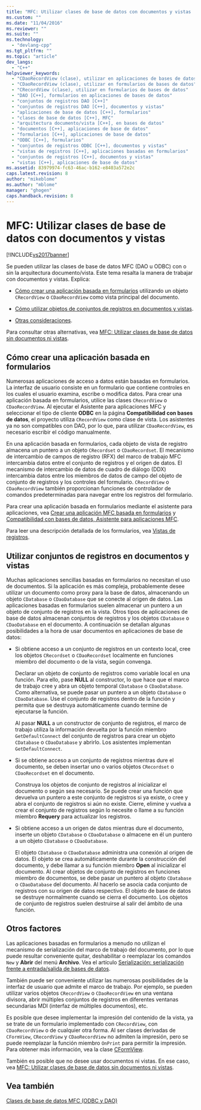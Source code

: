 ```yaml
---
title: "MFC: Utilizar clases de base de datos con documentos y vistas | Microsoft Docs"
ms.custom: ""
ms.date: "11/04/2016"
ms.reviewer: ""
ms.suite: ""
ms.technology: 
  - "devlang-cpp"
ms.tgt_pltfrm: ""
ms.topic: "article"
dev_langs: 
  - "C++"
helpviewer_keywords: 
  - "CDaoRecordView (clase), utilizar en aplicaciones de bases de datos"
  - "CDaoRecordView (clase), utilizar en formularios de bases de datos"
  - "CRecordView (clase), utilizar en formularios de bases de datos"
  - "DAO [C++], formularios en aplicaciones de bases de datos"
  - "conjuntos de registros DAO [C++]"
  - "conjuntos de registros DAO [C++], documentos y vistas"
  - "aplicaciones de base de datos [C++], formularios"
  - "clases de base de datos [C++], MFC"
  - "arquitectura documento/vista [C++], en bases de datos"
  - "documentos [C++], aplicaciones de base de datos"
  - "formularios [C++], aplicaciones de base de datos"
  - "ODBC [C++], formularios"
  - "conjuntos de registros ODBC [C++], documentos y vistas"
  - "vistas de registros [C++], aplicaciones basadas en formularios"
  - "conjuntos de registros [C++], documentos y vistas"
  - "vistas [C++], aplicaciones de base de datos"
ms.assetid: 83979974-fc63-46ac-b162-e8403a572e2c
caps.latest.revision: 8
author: "mikeblome"
ms.author: "mblome"
manager: "ghogen"
caps.handback.revision: 8
---
```

# MFC: Utilizar clases de base de datos con documentos y vistas
[!INCLUDE[vs2017banner](../assembler/inline/includes/vs2017banner.md)]

Se pueden utilizar las clases de base de datos MFC \(DAO u ODBC\) con o sin la arquitectura documento\/vista.  Este tema resalta la manera de trabajar con documentos y vistas.  Explica:  
  
-   [Cómo crear una aplicación basada en formularios](#_core_writing_a_form.2d.based_application) utilizando un objeto `CRecordView` o `CDaoRecordView` como vista principal del documento.  
  
-   [Cómo utilizar objetos de conjuntos de registros en documentos y vistas](#_core_using_recordsets_in_documents_and_views).  
  
-   [Otras consideraciones](#_core_other_factors).  
  
 Para consultar otras alternativas, vea [MFC: Utilizar clases de base de datos sin documentos ni vistas](../data/mfc-using-database-classes-without-documents-and-views.md).  
  
##  <a name="_core_writing_a_form.2d.based_application"></a> Cómo crear una aplicación basada en formularios  
 Numerosas aplicaciones de acceso a datos están basadas en formularios.  La interfaz de usuario consiste en un formulario que contiene controles en los cuales el usuario examina, escribe o modifica datos.  Para crear una aplicación basada en formularios, utilice las clases `CRecordView` o `CDaoRecordView`.  Al ejecutar el Asistente para aplicaciones MFC y seleccionar el tipo de cliente **ODBC** en la página **Compatibilidad con bases de datos**, el proyecto utiliza `CRecordView` como clase de vista.  Los asistentes ya no son compatibles con DAO, por lo que, para utilizar `CDaoRecordView`, es necesario escribir el código manualmente.  
  
 En una aplicación basada en formularios, cada objeto de vista de registro almacena un puntero a un objeto `CRecordset` o `CDaoRecordset`.  El mecanismo de intercambio de campos de registro \(RFX\) del marco de trabajo MFC intercambia datos entre el conjunto de registros y el origen de datos.  El mecanismo de intercambio de datos de cuadro de diálogo \(DDX\) intercambia datos entre los miembros de datos de campo del objeto de conjunto de registros y los controles del formulario.  `CRecordView` o `CDaoRecordView` también proporcionan funciones de controlador de comandos predeterminadas para navegar entre los registros del formulario.  
  
 Para crear una aplicación basada en formularios mediante el asistente para aplicaciones, vea [Crear una aplicación MFC basada en formularios](../mfc/reference/creating-a-forms-based-mfc-application.md) y [Compatibilidad con bases de datos, Asistente para aplicaciones MFC](../mfc/reference/database-support-mfc-application-wizard.md).  
  
 Para leer una descripción detallada de los formularios, vea [Vistas de registros](../data/record-views-mfc-data-access.md).  
  
##  <a name="_core_using_recordsets_in_documents_and_views"></a> Utilizar conjuntos de registros en documentos y vistas  
 Muchas aplicaciones sencillas basadas en formularios no necesitan el uso de documentos.  Si la aplicación es más compleja, probablemente desee utilizar un documento como proxy para la base de datos, almacenando un objeto `CDatabase` o `CDaoDatabase` que se conecte al origen de datos.  Las aplicaciones basadas en formularios suelen almacenar un puntero a un objeto de conjunto de registros en la vista.  Otros tipos de aplicaciones de base de datos almacenan conjuntos de registros y los objetos `CDatabase` o `CDaoDatabase` en el documento.  A continuación se detallan algunas posibilidades a la hora de usar documentos en aplicaciones de base de datos:  
  
-   Si obtiene acceso a un conjunto de registros en un contexto local, cree los objetos `CRecordset` o `CDaoRecordset` localmente en funciones miembro del documento o de la vista, según convenga.  
  
     Declarar un objeto de conjunto de registros como variable local en una función.  Para ello, pase **NULL** al constructor, lo que hace que el marco de trabajo cree y abra un objeto temporal `CDatabase` o `CDaoDatabase`.  Como alternativa, se puede pasar un puntero a un objeto `CDatabase` o `CDaoDatabase`.  Use el conjunto de registros dentro de la función y permita que se destruya automáticamente cuando termine de ejecutarse la función.  
  
     Al pasar **NULL** a un constructor de conjunto de registros, el marco de trabajo utiliza la información devuelta por la función miembro `GetDefaultConnect` del conjunto de registros para crear un objeto `CDatabase` o `CDaoDatabase` y abrirlo.  Los asistentes implementan `GetDefaultConnect`.  
  
-   Si se obtiene acceso a un conjunto de registros mientras dure el documento, se deben insertar uno o varios objetos `CRecordset` o `CDaoRecordset` en el documento.  
  
     Construya los objetos de conjunto de registros al inicializar el documento o según sea necesario.  Se puede crear una función que devuelva un puntero a este conjunto de registros si ya existe, o cree y abra el conjunto de registros si aún no existe.  Cierre, elimine y vuelva a crear el conjunto de registros según lo necesite o llame a su función miembro **Requery** para actualizar los registros.  
  
-   Si obtiene acceso a un origen de datos mientras dure el documento, inserte un objeto `CDatabase` o `CDaoDatabase` o almacene en él un puntero a un objeto `CDatabase` o `CDaoDatabase`.  
  
     El objeto `CDatabase` o `CDaoDatabase` administra una conexión al origen de datos.  El objeto se crea automáticamente durante la construcción del documento, y debe llamar a su función miembro **Open** al inicializar el documento.  Al crear objetos de conjunto de registros en funciones miembro de documentos, se debe pasar un puntero al objeto `CDatabase` o `CDaoDatabase` del documento.  Al hacerlo se asocia cada conjunto de registros con su origen de datos respectivo.  El objeto de base de datos se destruye normalmente cuando se cierra el documento.  Los objetos de conjunto de registros suelen destruirse al salir del ámbito de una función.  
  
##  <a name="_core_other_factors"></a> Otros factores  
 Las aplicaciones basadas en formularios a menudo no utilizan el mecanismo de serialización del marco de trabajo del documento, por lo que puede resultar conveniente quitar, deshabilitar o reemplazar los comandos `New` y **Abrir** del menú **Archivo**.  Vea el artículo [Serialización: serialización frente a entrada\/salida de bases de datos](../mfc/serialization-serialization-vs-database-input-output.md).  
  
 También puede ser conveniente utilizar las numerosas posibilidades de la interfaz de usuario que admite el marco de trabajo.  Por ejemplo, se pueden utilizar varios objetos `CRecordView` o `CDaoRecordView` en una ventana divisora, abrir múltiples conjuntos de registros en diferentes ventanas secundarias MDI \(interfaz de múltiples documentos\), etc.  
  
 Es posible que desee implementar la impresión del contenido de la vista, ya se trate de un formulario implementado con `CRecordView`, con `CDaoRecordView` o de cualquier otra forma.  Al ser clases derivadas de `CFormView`, `CRecordView` y `CDaoRecordView` no admiten la impresión, pero se puede reemplazar la función miembro `OnPrint` para permitir la impresión.  Para obtener más información, vea la clase [CFormView](../mfc/reference/cformview-class.md).  
  
 También es posible que no desee usar documentos ni vistas.  En ese caso, vea [MFC: Utilizar clases de base de datos sin documentos ni vistas](../data/mfc-using-database-classes-without-documents-and-views.md).  
  
## Vea también  
 [Clases de base de datos MFC \(ODBC y DAO\)](../data/mfc-database-classes-odbc-and-dao.md)